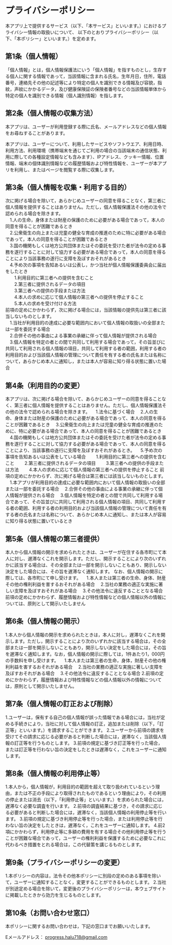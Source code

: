 # プライバシーポリシー
本アプリ上で提供するサービス（以下、「本サービス」といいます。）におけるプライバシー情報の取扱いについて、 以下のとおりプライバシーポリシー（以下、「本ポリシー」といいます。）を定めます。
## 第1条（個人情報）
「個人情報」とは，個人情報保護法にいう「個人情報」を指すものとし，生存する個人に関する情報であって，当該情報に含まれる氏名，生年月日，住所，電話番号，連絡先その他の記述等により特定の個人を識別できる情報及び容貌，指紋，声紋にかかるデータ，及び健康保険証の保険者番号などの当該情報単体から特定の個人を識別できる情報（個人識別情報）を指します。
## 第2条（個人情報の収集方法）
本アプリは、ユーザーが利用登録する際に氏名、メールアドレスなどの個人情報をお尋ねすることがあります。

本アプリは、ユーザーについて、利用したサービスやソフトウエア、利用日時、利用方法、利用環境（携帯端末を通じてご利用の場合の当該端末の通信状態、利用に際しての各種設定情報なども含みます）、IPアドレス、クッキー情報、位置情報、端末の個体識別情報などの履歴情報および特性情報を、ユーザーが本アプリを利用し、またはページを閲覧する際に収集します。

## 第3条（個人情報を収集・利用する目的）
次に掲げる場合を除いて，あらかじめユーザーの同意を得ることなく，第三者に個人情報を提供することはありません。ただし，個人情報保護法その他の法令で認められる場合を除きます。<br>
&emsp;1.人の生命，身体または財産の保護のために必要がある場合であって，本人の同意を得ることが困難であるとき<br>
&emsp;2.公衆衛生の向上または児童の健全な育成の推進のために特に必要がある場合であって，本人の同意を得ることが困難であるとき<br>
&emsp;3.国の機関もしくは地方公共団体またはその委託を受けた者が法令の定める事務を遂行することに対して協力する必要がある場合であって，本人の同意を得ることにより当該事務の遂行に支障を及ぼすおそれがあるとき<br>
&emsp;4.予め次の事項を告知あるいは公表し，かつ当社が個人情報保護委員会に届出をしたとき<br>
&emsp;&emsp;1.利用目的に第三者への提供を含むこと<br>
&emsp;&emsp;2.第三者に提供されるデータの項目<br>
&emsp;&emsp;3.第三者への提供の手段または方法<br>
&emsp;&emsp;4.本人の求めに応じて個人情報の第三者への提供を停止すること<br>
&emsp;&emsp;5.本人の求めを受け付ける方法<br>
前項の定めにかかわらず，次に掲げる場合には，当該情報の提供先は第三者に該当しないものとします。<br>
&emsp;1.当社が利用目的の達成に必要な範囲内において個人情報の取扱いの全部または一部を委託する場合<br>
&emsp;2.合併その他の事由による事業の承継に伴って個人情報が提供される場合<br>
&emsp;3.個人情報を特定の者との間で共同して利用する場合であって，その旨並びに共同して利用される個人情報の項目，共同して利用する者の範囲，利用する者の利用目的および当該個人情報の管理について責任を有する者の氏名または名称について，あらかじめ本人に通知し，または本人が容易に知り得る状態に置いた場合<br>

## 第4条（利用目的の変更）
本アプリは、次に掲げる場合を除いて、あらかじめユーザーの同意を得ることなく、第三者に個人情報を提供することはありません。ただし、個人情報保護法その他の法令で認められる場合を除きます。
&emsp;1.法令に基づく場合
&emsp;2.人の生命、身体または財産の保護のために必要がある場合であって、本人の同意を得ることが困難であるとき
&emsp;3.公衆衛生の向上または児童の健全な育成の推進のために、特に必要がある場合であって、本人の同意を得ることが困難であるとき
&emsp;4.国の機関もしくは地方公共団体またはその委託を受けた者が法令の定める事務を遂行することに対して協力する必要がある場合であって、本人の同意を得ることにより、当該事務の遂行に支障を及ぼすおそれがあるとき。
&emsp;5.予め次の事項を告知あるいは公表をしている場合
&emsp;&emsp;1.利用目的に第三者への提供を含むこと
&emsp;&emsp;2.第三者に提供されるデータの項目
&emsp;&emsp;3.第三者への提供の手段または方法
&emsp;&emsp;4.本人の求めに応じて個人情報の第三者への提供を停止すること
前項の定めにかかわらず、次に掲げる場合は第三者には該当しないものとします。
&emsp;1.本アプリが利用目的の達成に必要な範囲内において個人情報の取扱いの全部または一部を委託する場合
&emsp;2.合併その他の事由による事業の承継に伴って個人情報が提供される場合
&emsp;3.個人情報を特定の者との間で共同して利用する場合であって、その旨並びに共同して利用される個人情報の項目、共同して利用する者の範囲、利用する者の利用目的および当該個人情報の管理について責任を有する者の氏名または名称について、あらかじめ本人に通知し、または本人が容易に知り得る状態に置いているとき
## 第5条（個人情報の第三者提供）
本人から個人情報の開示を求められたときは、ユーザーが在住する各市町にて本人に対し、遅滞なくこれを開示します。ただし、開示することにより次のいずれかに該当する場合は、その全部または一部を開示しないこともあり、開示しない決定をした場合には、その旨を遅滞なく通知します。
なお、個人情報の開示に際しては、各市町にて申し受けます。
&emsp;1.本人または第三者の生命、身体、財産その他の権利利益を害するおそれがある場合
&emsp;2.当社の業務の適正な実施に著しい支障を及ぼすおそれがある場合
&emsp;3.その他法令に違反することとなる場合前項の定めにかかわらず、履歴情報および特性情報などの個人情報以外の情報については、原則として開示いたしません
## 第6条（個人情報の開示）
1.本人から個人情報の開示を求められたときは，本人に対し，遅滞なくこれを開示します。ただし，開示することにより次のいずれかに該当する場合は，その全部または一部を開示しないこともあり，開示しない決定をした場合には，その旨を遅滞なく通知します。なお，個人情報の開示に際しては，1件あたり1，000円の手数料を申し受けます。
&emsp;1.本人または第三者の生命，身体，財産その他の権利利益を害するおそれがある場合
&emsp;2.当社の業務の適正な実施に著しい支障を及ぼすおそれがある場合
&emsp;3.その他法令に違反することとなる場合
2.前項の定めにかかわらず，履歴情報および特性情報などの個人情報以外の情報については，原則として開示いたしません。
## 第7条（個人情報の訂正および削除）
1.ユーザーは，保有する自己の個人情報が誤った情報である場合には，当社が定める手続きにより，当社に対して個人情報の訂正，追加または削除（以下，「訂正等」といいます。）を請求することができます。
2.ユーザーから前項の請求を受けてその請求に応じる必要があると判断した場合には，遅滞なく，当該個人情報の訂正等を行うものとします。
3.前項の規定に基づき訂正等を行った場合，または訂正等を行わない旨の決定をしたときは遅滞なく，これをユーザーに通知します。
## 第8条（個人情報の利用停止等）
1.本人から，個人情報が，利用目的の範囲を超えて取り扱われているという理由，または不正の手段により取得されたものであるという理由により，その利用の停止または消去（以下，「利用停止等」といいます。）を求められた場合には，遅滞なく必要な調査を行います。
2.前項の調査結果に基づき，その請求に応じる必要があると判断した場合には，遅滞なく，当該個人情報の利用停止等を行います。
3.前項の規定に基づき利用停止等を行った場合，または利用停止等を行わない旨の決定をしたときは，遅滞なく，これをユーザーに通知します。
4.前2項にかかわらず，利用停止等に多額の費用を有する場合その他利用停止等を行うことが困難な場合であって，ユーザーの権利利益を保護するために必要なこれに代わるべき措置をとれる場合は，この代替策を講じるものとします。
## 第9条（プライバシーポリシーの変更）
1.本ポリシーの内容は，法令その他本ポリシーに別段の定めのある事項を除いて，ユーザーに通知することなく，変更することができるものとします。
2.当社が別途定める場合を除いて，変更後のプライバシーポリシーは，本ウェブサイトに掲載したときから効力を生じるものとします。
## 第10条（お問い合わせ窓口）
本ポリシーに関するお問い合わせは，下記の窓口までお願いいたします。

Eメールアドレス：	progress.halu718@gmail.com
